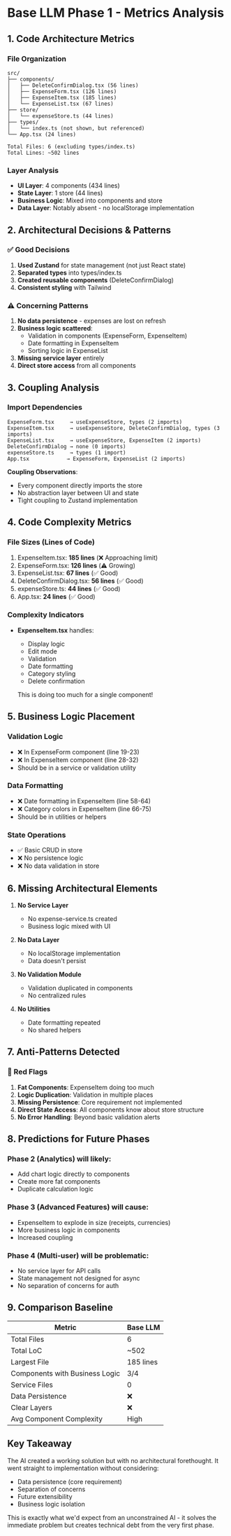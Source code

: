 # Base LLM Phase 1 - Metrics Analysis

## 1. Code Architecture Metrics

### File Organization
```
src/
├── components/
│   ├── DeleteConfirmDialog.tsx (56 lines)
│   ├── ExpenseForm.tsx (126 lines)
│   ├── ExpenseItem.tsx (185 lines)
│   └── ExpenseList.tsx (67 lines)
├── store/
│   └── expenseStore.ts (44 lines)
├── types/
│   └── index.ts (not shown, but referenced)
└── App.tsx (24 lines)

Total Files: 6 (excluding types/index.ts)
Total Lines: ~502 lines
```

### Layer Analysis
- **UI Layer**: 4 components (434 lines)
- **State Layer**: 1 store (44 lines)
- **Business Logic**: Mixed into components and store
- **Data Layer**: Notably absent - no localStorage implementation

## 2. Architectural Decisions & Patterns

### ✅ Good Decisions
1. **Used Zustand** for state management (not just React state)
2. **Separated types** into types/index.ts
3. **Created reusable components** (DeleteConfirmDialog)
4. **Consistent styling** with Tailwind

### ⚠️ Concerning Patterns
1. **No data persistence** - expenses are lost on refresh
2. **Business logic scattered**:
   - Validation in components (ExpenseForm, ExpenseItem)
   - Date formatting in ExpenseItem
   - Sorting logic in ExpenseList
3. **Missing service layer** entirely
4. **Direct store access** from all components

## 3. Coupling Analysis

### Import Dependencies
```
ExpenseForm.tsx     → useExpenseStore, types (2 imports)
ExpenseItem.tsx     → useExpenseStore, DeleteConfirmDialog, types (3 imports)
ExpenseList.tsx     → useExpenseStore, ExpenseItem (2 imports)
DeleteConfirmDialog → none (0 imports)
expenseStore.ts     → types (1 import)
App.tsx            → ExpenseForm, ExpenseList (2 imports)
```

**Coupling Observations**:
- Every component directly imports the store
- No abstraction layer between UI and state
- Tight coupling to Zustand implementation

## 4. Code Complexity Metrics

### File Sizes (Lines of Code)
1. ExpenseItem.tsx: **185 lines** (❌ Approaching limit)
2. ExpenseForm.tsx: **126 lines** (⚠️ Growing)
3. ExpenseList.tsx: **67 lines** (✅ Good)
4. DeleteConfirmDialog.tsx: **56 lines** (✅ Good)
5. expenseStore.ts: **44 lines** (✅ Good)
6. App.tsx: **24 lines** (✅ Good)

### Complexity Indicators
- **ExpenseItem.tsx** handles:
  - Display logic
  - Edit mode
  - Validation
  - Date formatting
  - Category styling
  - Delete confirmation
  
  This is doing too much for a single component!

## 5. Business Logic Placement

### Validation Logic
- ❌ In ExpenseForm component (line 19-23)
- ❌ In ExpenseItem component (line 28-32)
- Should be in a service or validation utility

### Data Formatting
- ❌ Date formatting in ExpenseItem (line 58-64)
- ❌ Category colors in ExpenseItem (line 66-75)
- Should be in utilities or helpers

### State Operations
- ✅ Basic CRUD in store
- ❌ No persistence logic
- ❌ No data validation in store

## 6. Missing Architectural Elements

1. **No Service Layer**
   - No expense-service.ts created
   - Business logic mixed with UI

2. **No Data Layer**
   - No localStorage implementation
   - Data doesn't persist

3. **No Validation Module**
   - Validation duplicated in components
   - No centralized rules

4. **No Utilities**
   - Date formatting repeated
   - No shared helpers

## 7. Anti-Patterns Detected

### 🚩 Red Flags
1. **Fat Components**: ExpenseItem doing too much
2. **Logic Duplication**: Validation in multiple places
3. **Missing Persistence**: Core requirement not implemented
4. **Direct State Access**: All components know about store structure
5. **No Error Handling**: Beyond basic validation alerts

## 8. Predictions for Future Phases

### Phase 2 (Analytics) will likely:
- Add chart logic directly to components
- Create more fat components
- Duplicate calculation logic

### Phase 3 (Advanced Features) will cause:
- ExpenseItem to explode in size (receipts, currencies)
- More business logic in components
- Increased coupling

### Phase 4 (Multi-user) will be problematic:
- No service layer for API calls
- State management not designed for async
- No separation of concerns for auth

## 9. Comparison Baseline

| Metric | Base LLM |
|--------|----------|
| Total Files | 6 |
| Total LoC | ~502 |
| Largest File | 185 lines |
| Components with Business Logic | 3/4 |
| Service Files | 0 |
| Data Persistence | ❌ |
| Clear Layers | ❌ |
| Avg Component Complexity | High |

## Key Takeaway

The AI created a working solution but with no architectural forethought. It went straight to implementation without considering:
- Data persistence (core requirement)
- Separation of concerns
- Future extensibility
- Business logic isolation

This is exactly what we'd expect from an unconstrained AI - it solves the immediate problem but creates technical debt from the very first phase.